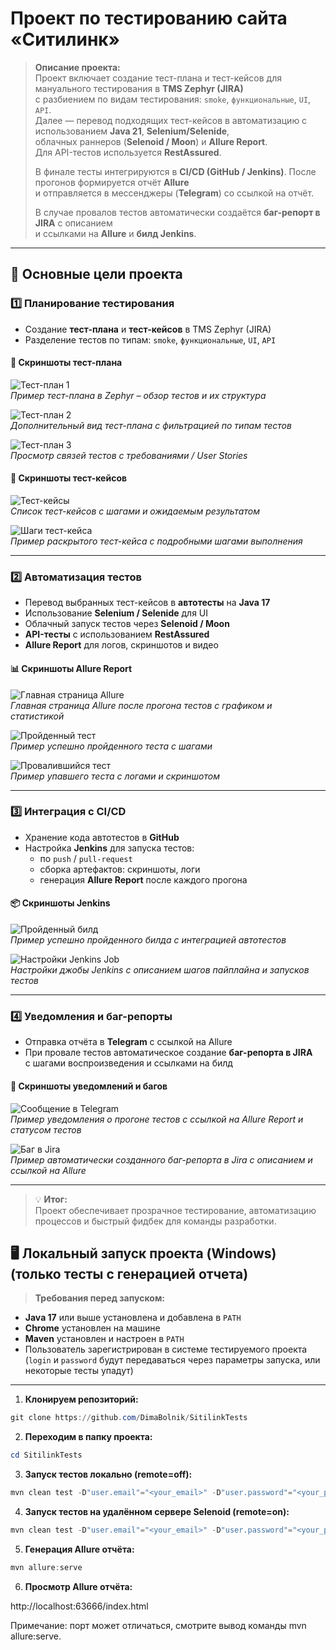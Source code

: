 # Проект по тестированию сайта «Ситилинк»

> **Описание проекта:**  
> Проект включает создание тест-плана и тест-кейсов для мануального тестирования в **TMS Zephyr (JIRA)**  
> с разбиением по видам тестирования: `smoke`, `функциональные`, `UI`, `API`.  
> Далее — перевод подходящих тест-кейсов в автоматизацию с использованием **Java 21**, **Selenium/Selenide**,  
> облачных раннеров (**Selenoid / Moon**) и **Allure Report**.  
> Для API-тестов используется **RestAssured**.
>
> В финале тесты интегрируются в **CI/CD (GitHub / Jenkins)**. После прогонов формируется отчёт **Allure**  
> и отправляется в мессенджеры (**Telegram**) со ссылкой на отчёт.
>
> В случае провалов тестов автоматически создаётся **баг-репорт в JIRA** с описанием  
> и ссылками на **Allure** и **билд Jenkins**.

---

## 🎯 Основные цели проекта

### 1️⃣ Планирование тестирования
- Создание **тест-плана** и **тест-кейсов** в TMS Zephyr (JIRA)
- Разделение тестов по типам: `smoke`, `функциональные`, `UI`, `API`

#### 📄 Скриншоты тест-плана
![Тест-план 1](./screenshots/ZephyrTestPlan1.png)  
*Пример тест-плана в Zephyr – обзор тестов и их структура*

![Тест-план 2](./screenshots/ZephyrTestPlan2.png)  
*Дополнительный вид тест-плана с фильтрацией по типам тестов*

![Тест-план 3](./screenshots/ZephyrTestPlan3.png)  
*Просмотр связей тестов с требованиями / User Stories*

#### 📝 Скриншоты тест-кейсов
![Тест-кейсы](./screenshots/ZephyrTestCase.png)  
*Список тест-кейсов с шагами и ожидаемым результатом*

![Шаги тест-кейса](./screenshots/ZephyrTestStep.png)  
*Пример раскрытого тест-кейса с подробными шагами выполнения*

---

### 2️⃣ Автоматизация тестов
- Перевод выбранных тест-кейсов в **автотесты** на **Java 17**
- Использование **Selenium / Selenide** для UI
- Облачный запуск тестов через **Selenoid / Moon**
- **API-тесты** с использованием **RestAssured**
- **Allure Report** для логов, скриншотов и видео

#### 📊 Скриншоты Allure Report
![Главная страница Allure](./screenshots/allure-dashboard.png)  
*Главная страница Allure после прогона тестов с графиком и статистикой*

![Пройденный тест](./screenshots/allure-passed-test.png)  
*Пример успешно пройденного теста с шагами*

![Провалившийся тест](./screenshots/allure-failed-test.png)  
*Пример упавшего теста с логами и скриншотом*

---

### 3️⃣ Интеграция с CI/CD
- Хранение кода автотестов в **GitHub**
- Настройка **Jenkins** для запуска тестов:
  - по `push` / `pull-request`
  - сборка артефактов: скриншоты, логи
  - генерация **Allure Report** после каждого прогона

#### 📦 Скриншоты Jenkins
![Пройденный билд](./screenshots/jenkins-build.png)  
*Пример успешно пройденного билда с интеграцией автотестов*

![Настройки Jenkins Job](./screenshots/jenkins-job-settings.png)  
*Настройки джобы Jenkins с описанием шагов пайплайна и запусков тестов*

---

### 4️⃣ Уведомления и баг-репорты
- Отправка отчёта в **Telegram** с ссылкой на Allure
- При провале тестов автоматическое создание **баг-репорта в JIRA**  
  с шагами воспроизведения и ссылками на билд

#### 📩 Скриншоты уведомлений и багов
![Сообщение в Telegram](./screenshots/telegram-report.png)  
*Пример уведомления о прогоне тестов с ссылкой на Allure Report и статусом тестов*

![Баг в Jira](./screenshots/jira-bug.png)  
*Пример автоматически созданного баг-репорта в Jira с описанием и ссылкой на Allure*

---

> 💡 **Итог:**  
> Проект обеспечивает прозрачное тестирование, автоматизацию процессов и быстрый фидбек для команды разработки.


## 🖥 Локальный запуск проекта (Windows)(только тесты с генерацией отчета)

> **Требования перед запуском:**
- **Java 17** или выше установлена и добавлена в `PATH`
- **Chrome** установлен на машине
- **Maven** установлен и настроен в `PATH`
- Пользователь зарегистрирован в системе тестируемого проекта  
  (`login` и `password` будут передаваться через параметры запуска, или некоторые тесты упадут)
 

---

1. **Клонируем репозиторий:**
```powershell
git clone https://github.com/DimaBolnik/SitilinkTests
```

2. **Переходим в папку проекта:**
```powershell
cd SitilinkTests
```

3. **Запуск тестов локально (remote=off):**
```powershell
mvn clean test -D"user.email"="<your_email>" -D"user.password"="<your_password>" -Dremote=off
```

4. **Запуск тестов на удалённом сервере Selenoid (remote=on):**
```powershell
mvn clean test -D"user.email"="<your_email>" -D"user.password"="<your_password>" -Dremote=on
```

5. **Генерация Allure отчёта:**
```powershell
mvn allure:serve
```

6. **Просмотр Allure отчёта:**

http://localhost:63666/index.html

Примечание: порт может отличаться, смотрите вывод команды mvn allure:serve.
 
